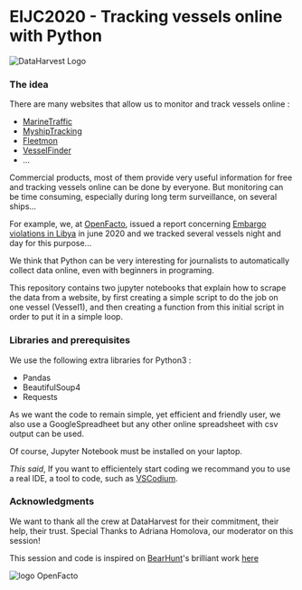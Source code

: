 # EIJC2020 - Tracking vessels online with Python

![DataHarvest Logo](https://pbs.twimg.com/profile_banners/1123934898501373952/1594060240/1500x500)

### The idea

There are many websites that allow us to monitor and track vessels online : 

* [MarineTraffic](https://www.marinetraffic.com/)
* [MyshipTracking](https://www.myshiptracking.com/)
* [Fleetmon](https://www.fleetmon.com/)
* [VesselFinder](https://www.vesselfinder.com/)
* ...

Commercial products, most of them provide very useful information for free and tracking vessels online can be done by everyone.
But monitoring can be time consuming, especially during long term surveillance, on several ships...

For example, we, at [OpenFacto](https://openfacto.fr), issued a report concerning [Embargo violations in Libya](https://openfacto.fr/2020/07/03/nouveau-rapport-par-openfacto-turkeys-shadow-arms-deliveries/) in june 2020 and we tracked several vessels night and day for this purpose...

We think that Python can be very interesting for journalists to automatically collect data online, even with beginners in programing.

This repository contains two jupyter notebooks that explain how to scrape the data from a website, by first creating a simple script to do the job on one vessel (Vessel1), and then creating a function from this initial script in order to put it in a simple loop.


### Libraries and prerequisites

We use the following extra libraries for Python3 : 

* Pandas
* BeautifulSoup4
* Requests

As we want the code to remain simple, yet efficient and friendly user, we also use a GoogleSpreadheet but any other online spreadsheet with csv output can be used.

Of course, Jupyter Notebook must be installed on your laptop.

*This said*, If you want to efficientely start coding we recommand you to use a real IDE, a tool to code, such as [VSCodium](https://vscodium.com/).

### Acknowledgments

We want to thank all the crew at DataHarvest for their commitment, their help, their trust. Special Thanks to Adriana Homolova, our moderator on this session!

This session and code is inspired on [BearHunt](https://twitter.com/bearhunt11)'s brilliant work [here](https://medium.com/analytics-vidhya/tracking-ships-and-visualize-them-in-qgis-35c074810937)


![logo OpenFacto](https://openfacto.fr/wp-content/uploads/2019/05/BW-Padded.png)
